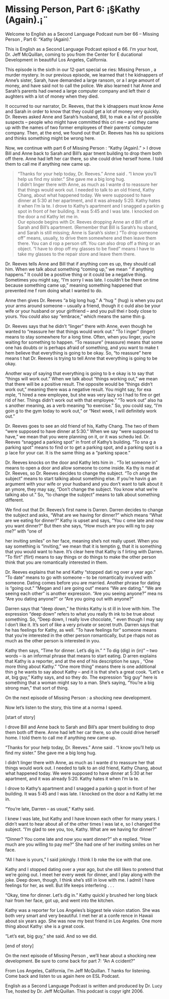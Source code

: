 # Missing Person, Part 6: ¡§Kathy (Again).¡¨

Welcome to English as a Second Language Podcast num ber 66 – Missing Person , Part 6: “Kathy (Again).” 

This is English as a Second Language Podcast episod e 66. I’m your host, Dr. Jeff McQuillan, coming to you from the Center for E ducational Development in beautiful Los Angeles, California.  

This episode is the sixth in our 12-part special se ries: Missing Person , a murder mystery. In our previous episode, we learned that t he kidnappers of Anne’s sister, Sarah, have demanded a large ransom, or a l arge amount of money, and have said not to call the police. We also learned t hat Anne and Sarah’s parents had owned a large computer company and left their d aughters with a lot of money when they died.  

It occurred to our narrator, Dr. Reeves, that the k idnappers must know Anne and Sarah in order to know that they could get a lot of  money very quickly. Dr. Reeves asked Anne and Sarah’s husband, Bill, to mak e a list of possible suspects – people who might have committed this cri me – and they came up with the names of two former employees of their parents’  computer company. Then, at the end, we found out that Dr. Reeves has his su spicions and thinks something might be wrong here.  

Now, we continue with part 6 of Missing Person : “Kathy (Again).” > I drove Bill and Anne back to Sarah and Bill’s apar tment building to drop them both off there. Anne had left her car there, so she  could drive herself home. I told them to call me if anything new came up.  
> “Thanks for your help today, Dr. Reeves.” Anne said . “I know you’ll help us find my sister.” She gave me a big long hug.  
> I didn’t linger there with Anne, as much as I wante d to reassure her that things would work out. I needed to talk to an old friend, Kathy Chang, about what happened today. We were supposed to have dinner at 5:30 at her apartment, and it was already 5:20. Kathy hates it when I’m la te. 
> I drove to Kathy’s apartment and I snagged a parkin g spot in front of her building. It was 5:45 and I was late. I knocked on the door a nd Kathy let me in.  
> Our episode begins with Dr. Reeves dropping Anne an d Bill off at Sarah and Bill’s apartment. (Remember that Bill is Sarah’s hu sband, and Sarah is still missing; Anne is Sarah’s sister.) “To drop someone off” means, usually, to drive them somewhere and then leave them there. You can d rop a person off. You can also drop off a thing or an object. “I have to drop  off my glasses to be fixed” means I have to take my glasses to the repair store  and leave them there.  

Dr. Reeves tells Anne and Bill that if anything com es up, they should call him. When we talk about something “coming up,” we mean “ if anything happens.” It could be a positive thing or it could be a negative  thing. Sometimes you might say, “I’m sorry I was late. I couldn’t be there on time because something came up,” meaning something happened that prevented me f rom doing what I wanted to do.  

 Anne then gives Dr. Reeves “a big long hug.” A “hug ” (hug) is when you put your arms around someone – usually a friend, though it c ould also be your wife or your husband or your girlfriend – and you pull thei r body close to yours. You could also say “embrace,” which means the same thin g.  

Dr. Reeves says that he didn’t “linger” there with Anne, even though he wanted to “reassure her that things would work out.” “To l inger” (linger) means to stay somewhere for a long time. Often, when you linger, you’re waiting for something to happen. “To reassure” (reassure) means that some one has doubts or is perhaps afraid of something, and you want to make t hem believe that everything is going to be okay. So, “to reassure” here means t hat Dr. Reeves is trying to tell Anne that everything is going to be okay.  

Another way of saying that everything is going to b e okay is to say that “things will work out.” When we talk about “things working out,” we mean that there will be a positive result. The opposite would be “things  didn’t work out,” meaning there was a negative result. You might say, for exa mple, “I hired a new employee, but she was very lazy so I had to fire or  get rid of her. Things didn’t work out with that employee.” “To work out” also ha s another meaning, as a verb meaning “to exercise.” So, you could say, “I’m goin g to the gym today to work out,” or “Next week, I will definitely work out.” 

Dr. Reeves goes to see an old friend of his, Kathy Chang. The two of them “were supposed to have dinner at 5:30.” When we say “were  supposed to have,” we mean that you were planning on it, or it was schedu led. Dr. Reeves “snagged a parking spot” in front of Kathy’s building. “To sna g a parking spot” means to find or to get a parking spot, and a parking spot is a p lace for your car. It is the same thing as a “parking space.”  

Dr. Reeves knocks on the door and Kathy lets him in . “To let someone in” means to open a door and allow someone to come inside. Ka thy is mad at Dr. Reeves, so Dr. Reeves decides to change the subject. “To ch ange the subject” means to start talking about something else. If you’re havin g an argument with your wife or your husband and you don’t want to talk about it an ymore, they may say, “Don’t change the subject. You know what we’re talking abo ut.” So, “to change the subject” means to talk about something different.  

We find out that Dr. Reeves’s first name is Darren.  Darren decides to change the subject and asks, “What are we having for dinner?” which means “What are we eating for dinner?” Kathy is upset and says, “You c ome late and now you want dinner?” But then she says, “How much are you willi ng to pay me?” with “one of  

her inviting smiles” on her face, meaning she’s not  really upset. When you say something is “inviting,” we mean that it is temptin g, that it is something that you would want to have. It’s clear here that Kathy is f lirting with Darren. “To flirt” (flirt) means to say things or do things to make the other person think that you are romantically interested in them.  

Dr. Reeves explains that he and Kathy “stopped dati ng over a year ago.” “To date” means to go with someone – to be romantically  involved with someone. Dating comes before you are married. Another phrase  for dating is “going out.” “Megan and I are going out” means “We are dating.” “We are seeing each other” is another expression. “Are you seeing anyone?” mea ns “Are you dating anyone?” or “Are you going out with anyone?”  

Darren says that “deep down,” he thinks Kathy is st ill in love with him. The expression “deep down” refers to what you really th ink to be true about something. So, “Deep down, I really love chocolate, ” even though I may say I don’t like it. It’s sort of like a very private or secret truth. Darren says that he has feelings for Kathy, as well. “To have feelings for”  someone means that you’re interested in the other person romantically, but pe rhaps not as much as the other person is interested in you. 

Kathy then says, “Time for dinner. Let’s dig in.” “ To dig (dig) in (in)” – two words – is an informal phrase that means to start eating. D arren explains that Kathy is a reporter, and at the end of his description he says , “One more thing about Kathy.” “One more thing” means there is one additional thin g he wants to say about Kathy – and it is that she’s a great cook. “Let’s e at, big guy,” Kathy says, and so they do. The expression “big guy” here is something  that a woman might say to a man. She’s saying, “You’re a big strong man,” that sort of thing. 

On the next episode of Missing Person : a shocking new development. 

Now let’s listen to the story, this time at a norma l speed. 

[start of story] 

I drove Bill and Anne back to Sarah and Bill’s apar tment building to drop them both off there. Anne had left her car there, so she  could drive herself home. I told them to call me if anything new came up.  

“Thanks for your help today, Dr. Reeves.” Anne said . “I know you’ll help us find my sister.” She gave me a big long hug.  

I didn’t linger there with Anne, as much as I wante d to reassure her that things would work out. I needed to talk to an old friend, Kathy Chang, about what happened today. We were supposed to have dinner at 5:30 at her apartment, and it was already 5:20. Kathy hates it when I’m la te. 

I drove to Kathy’s apartment and I snagged a parkin g spot in front of her building. It was 5:45 and I was late. I knocked on the door a nd Kathy let me in. 

“You’re late, Darren – as usual,” Kathy said.  

I knew I was late, but Kathy and I have known each other for many years. I didn’t want to hear about all of the other times I was lat e, so I changed the subject. “I’m glad to see you, too, Kathy. What are we having for  dinner?” 

“Dinner? You come late and now you want dinner?” sh e replied. “How much are you willing to pay me?” She had one of her inviting  smiles on her face. 

“All I have is yours,” I said jokingly. I think I b roke the ice with that one. 

Kathy and I stopped dating over a year ago, but she  still likes to pretend that we’re going out. I meet her every week for dinner, and I play along with the joke. Deep down, though, I think she’s still in love with  me. I admit I have feelings for her, as well. But life keeps interfering . . .  

“Okay, time for dinner. Let’s dig in.” Kathy quickl y brushed her long black hair from her face, got up, and went into the kitchen. 

Kathy was a reporter for Los Angeles’s biggest tele vision station. She was both very smart and very beautiful. I met her at a confe rence in Hawaii about six years ago. She was now my best friend in Los Angeles. One  more thing about Kathy: she is a great cook. 

“Let’s eat, big guy,” she said. And so we did. 

[end of story] 

On the next episode of Missing Person , we’ll hear about a shocking new development. Be sure to come back for part 7: “An A ccident?”  

From Los Angeles, California, I’m Jeff McQuillan. T hanks for listening. Come back and listen to us again here on ESL Podcast. 

English as a Second Language Podcast is written and  produced by Dr. Lucy Tse, hosted by Dr. Jeff McQuillan. This podcast is copyr ight 2006.

